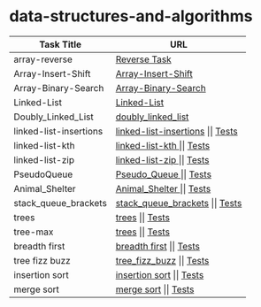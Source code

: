 # data-structures-and-algorithms



| Task Title          | URL                                                                                                                                                     |
|---------------------|---------------------------------------------------------------------------------------------------------------------------------------------------------|
| array-reverse       | [Reverse Task](https://github.com/Mohammad99Azim/data-structures-and-algorithms/blob/main/array-reverse/README.md)                                      |
| Array-Insert-Shift  | [Array-Insert-Shift](https://github.com/Mohammad99Azim/data-structures-and-algorithms/blob/main/array-insert-shift/README.md)                           |
| Array-Binary-Search | [Array-Binary-Search](https://github.com/Mohammad99Azim/data-structures-and-algorithms/blob/main/array-binary-search/README.md)                         |
| Linked-List         | [Linked-List](https://github.com/Mohammad99Azim/data-structures-and-algorithms/blob/main/linked_list_project/README.md)                                 |
| Doubly_Linked_List  | [doubly_linked_list](https://github.com/Mohammad99Azim/data-structures-and-algorithms/blob/main/doubly_linked_list/doubly_linked_list.py)               |
| linked-list-insertions  | [linked-list-insertions](https://github.com/Mohammad99Azim/data-structures-and-algorithms/blob/main/linked_list_insertions/README.md) \|\| [Tests](https://github.com/Mohammad99Azim/data-structures-and-algorithms/blob/main/tests/test_linked_list_insertions.py)   |
| linked-list-kth        | [linked-list-kth ](https://github.com/Mohammad99Azim/data-structures-and-algorithms/blob/main/linked_list_kth/README.md) \|\| [Tests](https://github.com/Mohammad99Azim/data-structures-and-algorithms/blob/main/tests/test_kth_from_end.py)   |
| linked-list-zip        | [linked-list-zip ](https://github.com/Mohammad99Azim/data-structures-and-algorithms/blob/main/linked_list_zip/README.md) \|\| [Tests](https://github.com/Mohammad99Azim/data-structures-and-algorithms/blob/main/tests/test_linked_list_zip.py)   |
| PseudoQueue        | [Pseudo_Queue ](https://github.com/Mohammad99Azim/data-structures-and-algorithms/blob/main/stack_queue_pseudo/README.md) \|\| [Tests](https://github.com/Mohammad99Azim/data-structures-and-algorithms/blob/main/tests/test_stack_queue_pseudo.py)   |
| Animal_Shelter        | [Animal_Shelter ](https://github.com/Mohammad99Azim/data-structures-and-algorithms/blob/main/Animal_Shelter/README.md) \|\| [Tests](https://github.com/Mohammad99Azim/data-structures-and-algorithms/blob/main/tests/test_animal_shelter.py)   |
| stack_queue_brackets| [stack_queue_brackets](https://github.com/Mohammad99Azim/data-structures-and-algorithms/blob/main/stack_queue_brackets/README.md) \|\| [Tests](https://github.com/Mohammad99Azim/data-structures-and-algorithms/blob/main/tests/test_stack_brackets.py)   |
| trees | [trees](https://github.com/Mohammad99Azim/data-structures-and-algorithms/blob/main/trees/README.md) \|\| [Tests](https://github.com/Mohammad99Azim/data-structures-and-algorithms/blob/main/tests/test_trees_pre_in_post_order_add_contain.py)   |
| tree-max | [trees](https://github.com/Mohammad99Azim/data-structures-and-algorithms/blob/main/tree_max/README.md) \|\| [Tests](https://github.com/Mohammad99Azim/data-structures-and-algorithms/blob/main/tests/test_tree_max.py)   |
| breadth first | [breadth first](https://github.com/Mohammad99Azim/data-structures-and-algorithms/blob/main/tree_breadth_first/README.md) \|\| [Tests](https://github.com/Mohammad99Azim/data-structures-and-algorithms/blob/main/tests/test_breadth_first.py)   |
| tree fizz buzz | [tree_fizz_buzz](https://github.com/Mohammad99Azim/data-structures-and-algorithms/blob/main/tree_fizz_buzz/README.md) \|\| [Tests](https://github.com/Mohammad99Azim/data-structures-and-algorithms/blob/main/tests/test_fizz_buzz.py)   |
| insertion sort | [insertion sort](https://github.com/Mohammad99Azim/data-structures-and-algorithms/blob/main/sorting/insertion/README.md) \|\| [Tests](https://github.com/Mohammad99Azim/data-structures-and-algorithms/blob/main/tests/test_Insertion_Sort.py)   |
| merge sort | [merge sort](https://github.com/Mohammad99Azim/data-structures-and-algorithms/blob/main/sorting/merge/README.md) \|\| [Tests](https://github.com/Mohammad99Azim/data-structures-and-algorithms/blob/main/tests/test_Merge_sort.py)   |




